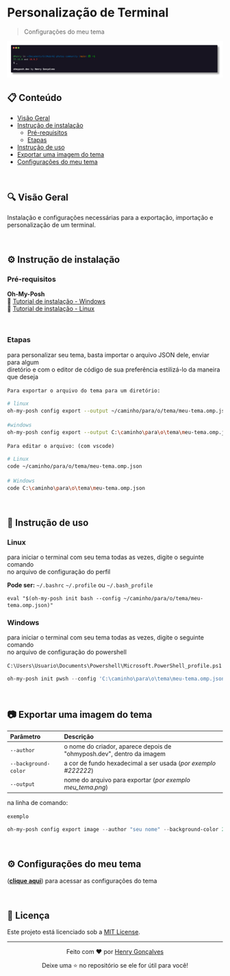 # Personalização de Terminal

> Configurações do meu tema

![my theme config](/my-theme-photo.png)

## 📋 Conteúdo

- [Visão Geral](#Overview)
- [Instrução de instalação](#installation)
  - [Pré-requisitos](#pré-requisitos)
  - [Etapas](#etapas)
- [Instrução de uso](#use)
- [Exportar uma imagem do tema](#export-image)
- [Configurações do meu tema](#theme-config)
  
<br>

<a name="Overview"></a>
## 🔍 Visão Geral

Instalação e configurações necessárias para a exportação, importação e personalização de um terminal.

<br>

<a name="installation"></a>
## ⚙️ Instrução de instalação

### Pré-requisitos
**Oh-My-Posh**  
🎥 [Tutorial de instalação - Windows](https://youtu.be/rHCY562FDVM?si=nqZXS0KNNmJQMe1a)  
📄 [Tutorial de instalação - Linux](https://ohmyposh.dev/docs/installation/linux)

<br>

### Etapas
para personalizar seu tema, basta importar o arquivo JSON dele, enviar para algum  
diretório e com o editor de código de sua preferência estilizá-lo da maneira que deseja

`Para exportar o arquivo do tema para um diretório:`
``` bash
# linux
oh-my-posh config export --output ~/caminho/para/o/tema/meu-tema.omp.json

#windows
oh-my-posh config export --output C:\caminho\para\o\tema\meu-tema.omp.json
```

`Para editar o arquivo: (com vscode)`
```bash
# Linux
code ~/caminho/para/o/tema/meu-tema.omp.json

# Windows
code C:\caminho\para\o\tema\meu-tema.omp.json
```

<br>

<a name="use"></a>
## 📜 Instrução de uso

### Linux

para iniciar o terminal com seu tema todas as vezes, digite o seguinte comando  
no arquivo de configuração do perfil

**Pode ser:** `~/.bashrc` `~/.profile` ou `~/.bash_profile`
``` bashrc
eval "$(oh-my-posh init bash --config ~/caminho/para/o/tema/meu-tema.omp.json)"
```

### Windows

para iniciar o terminal com seu tema todas as vezes, digite o seguinte comando  
no arquivo de configuração do powershell 

`C:\Users\Usuario\Documents\Powershell\Microsoft.PowerShell_profile.ps1`
``` ps1
oh-my-posh init pwsh --config 'C:\caminho\para\o\tema\meu-tema.omp.json' | Invoke-Expression
```

<br>

<a name="export-image"></a>
## 📷 Exportar uma imagem do tema
Parâmetro | Descrição
:-- | :--
`--author` | o nome do criador, aparece depois de "ohmyposh.dev", dentro da imagem
`--background-color` | a cor de fundo hexadecimal a ser usada (_por exemplo #222222_)
`--output` | nome do arquivo para exportar (_por exemplo meu_tema.png_)

na linha de comando:

`exemplo`
``` ps1
oh-my-posh config export image --author "seu nome" --background-color 222222 --output meu_tema.png
```

<br>

<a name="theme-config"></a>
## ⚙️ Configurações do meu tema

([**clique aqui**](my-theme.omp.json)) para acessar as configurações do tema

<br>

<a name="license"></a>
## 📄 Licença

Este projeto está licenciado sob a [MIT License](https://github.com/henrygoncalvess/AI-photos-community/blob/main/LICENSE).

---

<div align="center">
  <p>Feito com ❤️ por <a href="https://github.com/henrygoncalvess">Henry Gonçalves</a></p>
  <p>Deixe uma ⭐ no repositório se ele for útil para você!</p>
</div>
